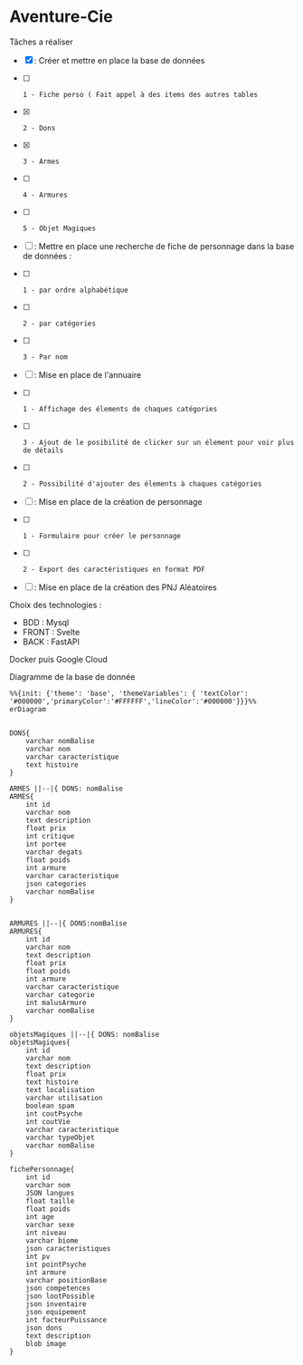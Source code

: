 # Aventure-Cie


Tâches a réaliser
- [x] : Créer et mettre en place la base de données
- [ ]     1 - Fiche perso ( Fait appel à des items des autres tables
- [x]     2 - Dons
- [x]     3 - Armes
- [ ]     4 - Armures
- [ ]     5 - Objet Magiques
- [ ] : Mettre en place une recherche de fiche de personnage dans la base de données :
- [ ]     1 - par ordre alphabétique
- [ ]     2 - par catégories
- [ ]     3 - Par nom
- [ ] : Mise en place de l'annuaire
- [ ]     1 - Affichage des élements de chaques catégories
- [ ]     3 - Ajout de le posibilité de clicker sur un élement pour voir plus de détails
- [ ]     2 - Possibilité d'ajouter des élements à chaques catégories
- [ ] : Mise en place de la création de personnage
- [ ]     1 - Formulaire pour créer le personnage
- [ ]     2 - Export des caractéristiques en format PDF
- [ ] : Mise en place de la création des PNJ Aléatoires


Choix des technologies : 
  - BDD : Mysql
  - FRONT : Svelte
  - BACK : FastAPI
 
Docker puis Google Cloud

Diagramme de la base de donnée

```mermaid
%%{init: {'theme': 'base', 'themeVariables': { 'textColor': '#000000','primaryColor':'#FFFFFF','lineColor':'#000000'}}}%%
erDiagram


DONS{
    varchar nomBalise
    varchar nom
    varchar caracteristique 
    text histoire    
}

ARMES ||--|{ DONS: nomBalise
ARMES{ 
    int id
    varchar nom
    text description
    float prix
    int critique
    int portee
    varchar degats
    float poids
    int armure
    varchar caracteristique
    json categories
    varchar nomBalise
}


ARMURES ||--|{ DONS:nomBalise
ARMURES{
    int id
    varchar nom
    text description
    float prix
    float poids
    int armure
    varchar caracteristique
    varchar categorie
    int malusArmure
    varchar nomBalise
}

objetsMagiques ||--|{ DONS: nomBalise
objetsMagiques{
    int id
    varchar nom
    text description
    float prix
    text histoire
    text localisation
    varchar utilisation
    boolean spam
    int coutPsyche
    int coutVie
    varchar caracteristique
    varchar typeObjet
    varchar nomBalise
}

fichePersonnage{
    int id
    varchar nom
    JSON langues
    float taille
    float poids
    int age
    varchar sexe
    int niveau
    varchar biome
    json caracteristiques
    int pv
    int pointPsyche
    int armure
    varchar positionBase
    json competences
    json lootPossible
    json inventaire
    json equipement
    int facteurPuissance
    json dons
    text description
    blob image
}
```
